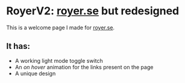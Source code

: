 # RoyerV2: [royer.se](royer.se) but redesigned
This is a welcome page I made for [royer.se](royer.se).
## It has:
* A working light mode toggle switch
* An _on hover_ animation for the links present on the page
* A unique design
